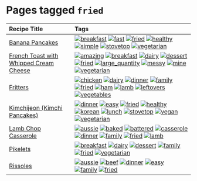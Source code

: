 # Pages tagged `fried`

|Recipe Title|Tags
|:---|:---|
|[Banana Pancakes](../recipes/bananapancakes.md)|<a href="tags/breakfast.md"><img src="https://img.shields.io/badge/tag-breakfast-48e52e" alt="breakfast" /></a> <a href="tags/fast.md"><img src="https://img.shields.io/badge/tag-fast-29a3fa" alt="fast" /></a> <a href="tags/fried.md"><img src="https://img.shields.io/badge/tag-fried-379a95" alt="fried" /></a> <a href="tags/healthy.md"><img src="https://img.shields.io/badge/tag-healthy-7ca620" alt="healthy" /></a> <a href="tags/simple.md"><img src="https://img.shields.io/badge/tag-simple-61717a" alt="simple" /></a> <a href="tags/stovetop.md"><img src="https://img.shields.io/badge/tag-stovetop-9bf4b7" alt="stovetop" /></a> <a href="tags/vegetarian.md"><img src="https://img.shields.io/badge/tag-vegetarian-473080" alt="vegetarian" /></a>|
|[French Toast with Whipped Cream Cheese](../recipes/frenchtoastwhippedcreamcheese.md)|<a href="tags/amazing.md"><img src="https://img.shields.io/badge/tag-amazing-3faa68" alt="amazing" /></a> <a href="tags/breakfast.md"><img src="https://img.shields.io/badge/tag-breakfast-48e52e" alt="breakfast" /></a> <a href="tags/dairy.md"><img src="https://img.shields.io/badge/tag-dairy-4b9e32" alt="dairy" /></a> <a href="tags/dessert.md"><img src="https://img.shields.io/badge/tag-dessert-84f8cf" alt="dessert" /></a> <a href="tags/fried.md"><img src="https://img.shields.io/badge/tag-fried-379a95" alt="fried" /></a> <a href="tags/large_quantity.md"><img src="https://img.shields.io/badge/tag-large_quantity-424c13" alt="large_quantity" /></a> <a href="tags/messy.md"><img src="https://img.shields.io/badge/tag-messy-8ce6fc" alt="messy" /></a> <a href="tags/mine.md"><img src="https://img.shields.io/badge/tag-mine-9ab3df" alt="mine" /></a> <a href="tags/vegetarian.md"><img src="https://img.shields.io/badge/tag-vegetarian-473080" alt="vegetarian" /></a>|
|[Fritters](../recipes/fritters.md)|<a href="tags/chicken.md"><img src="https://img.shields.io/badge/tag-chicken-d93385" alt="chicken" /></a> <a href="tags/dairy.md"><img src="https://img.shields.io/badge/tag-dairy-4b9e32" alt="dairy" /></a> <a href="tags/dinner.md"><img src="https://img.shields.io/badge/tag-dinner-945e60" alt="dinner" /></a> <a href="tags/family.md"><img src="https://img.shields.io/badge/tag-family-f05668" alt="family" /></a> <a href="tags/fried.md"><img src="https://img.shields.io/badge/tag-fried-379a95" alt="fried" /></a> <a href="tags/ham.md"><img src="https://img.shields.io/badge/tag-ham-1d5152" alt="ham" /></a> <a href="tags/lamb.md"><img src="https://img.shields.io/badge/tag-lamb-af803c" alt="lamb" /></a> <a href="tags/leftovers.md"><img src="https://img.shields.io/badge/tag-leftovers-e2596" alt="leftovers" /></a> <a href="tags/vegetables.md"><img src="https://img.shields.io/badge/tag-vegetables-f1d19f" alt="vegetables" /></a>|
|[Kimchijeon (Kimchi Pancakes)](../recipes/kimchipancakes.md)|<a href="tags/dinner.md"><img src="https://img.shields.io/badge/tag-dinner-945e60" alt="dinner" /></a> <a href="tags/easy.md"><img src="https://img.shields.io/badge/tag-easy-72fcc" alt="easy" /></a> <a href="tags/fried.md"><img src="https://img.shields.io/badge/tag-fried-379a95" alt="fried" /></a> <a href="tags/healthy.md"><img src="https://img.shields.io/badge/tag-healthy-7ca620" alt="healthy" /></a> <a href="tags/korean.md"><img src="https://img.shields.io/badge/tag-korean-4e6ea" alt="korean" /></a> <a href="tags/lunch.md"><img src="https://img.shields.io/badge/tag-lunch-be57aa" alt="lunch" /></a> <a href="tags/stovetop.md"><img src="https://img.shields.io/badge/tag-stovetop-9bf4b7" alt="stovetop" /></a> <a href="tags/vegan.md"><img src="https://img.shields.io/badge/tag-vegan-6f4790" alt="vegan" /></a> <a href="tags/vegetarian.md"><img src="https://img.shields.io/badge/tag-vegetarian-473080" alt="vegetarian" /></a>|
|[Lamb Chop Casserole](../recipes/lambchopcasserole.md)|<a href="tags/aussie.md"><img src="https://img.shields.io/badge/tag-aussie-25d3f" alt="aussie" /></a> <a href="tags/baked.md"><img src="https://img.shields.io/badge/tag-baked-c5d714" alt="baked" /></a> <a href="tags/battered.md"><img src="https://img.shields.io/badge/tag-battered-6b1fb" alt="battered" /></a> <a href="tags/casserole.md"><img src="https://img.shields.io/badge/tag-casserole-c5a27b" alt="casserole" /></a> <a href="tags/dinner.md"><img src="https://img.shields.io/badge/tag-dinner-945e60" alt="dinner" /></a> <a href="tags/family.md"><img src="https://img.shields.io/badge/tag-family-f05668" alt="family" /></a> <a href="tags/fried.md"><img src="https://img.shields.io/badge/tag-fried-379a95" alt="fried" /></a> <a href="tags/lamb.md"><img src="https://img.shields.io/badge/tag-lamb-af803c" alt="lamb" /></a>|
|[Pikelets](../recipes/pikelets.md)|<a href="tags/breakfast.md"><img src="https://img.shields.io/badge/tag-breakfast-48e52e" alt="breakfast" /></a> <a href="tags/dairy.md"><img src="https://img.shields.io/badge/tag-dairy-4b9e32" alt="dairy" /></a> <a href="tags/dessert.md"><img src="https://img.shields.io/badge/tag-dessert-84f8cf" alt="dessert" /></a> <a href="tags/family.md"><img src="https://img.shields.io/badge/tag-family-f05668" alt="family" /></a> <a href="tags/fried.md"><img src="https://img.shields.io/badge/tag-fried-379a95" alt="fried" /></a> <a href="tags/vegetarian.md"><img src="https://img.shields.io/badge/tag-vegetarian-473080" alt="vegetarian" /></a>|
|[Rissoles](../recipes/rissoles.md)|<a href="tags/aussie.md"><img src="https://img.shields.io/badge/tag-aussie-25d3f" alt="aussie" /></a> <a href="tags/beef.md"><img src="https://img.shields.io/badge/tag-beef-93e32e" alt="beef" /></a> <a href="tags/dinner.md"><img src="https://img.shields.io/badge/tag-dinner-945e60" alt="dinner" /></a> <a href="tags/easy.md"><img src="https://img.shields.io/badge/tag-easy-72fcc" alt="easy" /></a> <a href="tags/family.md"><img src="https://img.shields.io/badge/tag-family-f05668" alt="family" /></a> <a href="tags/fried.md"><img src="https://img.shields.io/badge/tag-fried-379a95" alt="fried" /></a>|